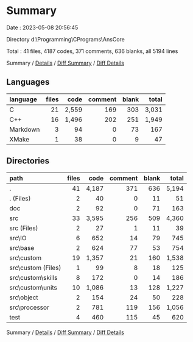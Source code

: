 # Summary

Date : 2023-05-08 20:56:45

Directory d:\\Programming\\CPrograms\\AnsCore

Total : 41 files,  4187 codes, 371 comments, 636 blanks, all 5194 lines

Summary / [Details](details.md) / [Diff Summary](diff.md) / [Diff Details](diff-details.md)

## Languages
| language | files | code | comment | blank | total |
| :--- | ---: | ---: | ---: | ---: | ---: |
| C | 21 | 2,559 | 169 | 303 | 3,031 |
| C++ | 16 | 1,496 | 202 | 251 | 1,949 |
| Markdown | 3 | 94 | 0 | 73 | 167 |
| XMake | 1 | 38 | 0 | 9 | 47 |

## Directories
| path | files | code | comment | blank | total |
| :--- | ---: | ---: | ---: | ---: | ---: |
| . | 41 | 4,187 | 371 | 636 | 5,194 |
| . (Files) | 2 | 40 | 0 | 11 | 51 |
| doc | 2 | 92 | 0 | 71 | 163 |
| src | 33 | 3,595 | 256 | 509 | 4,360 |
| src (Files) | 2 | 27 | 1 | 11 | 39 |
| src\\IO | 6 | 652 | 14 | 79 | 745 |
| src\\base | 2 | 624 | 77 | 53 | 754 |
| src\\custom | 19 | 1,357 | 21 | 160 | 1,538 |
| src\\custom (Files) | 1 | 99 | 8 | 18 | 125 |
| src\\custom\\skills | 8 | 172 | 0 | 14 | 186 |
| src\\custom\\units | 10 | 1,086 | 13 | 128 | 1,227 |
| src\\object | 2 | 154 | 24 | 50 | 228 |
| src\\processor | 2 | 781 | 119 | 156 | 1,056 |
| test | 4 | 460 | 115 | 45 | 620 |

Summary / [Details](details.md) / [Diff Summary](diff.md) / [Diff Details](diff-details.md)